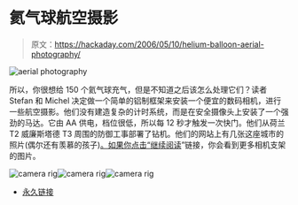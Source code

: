 # 氦气球航空摄影

> 原文：<https://hackaday.com/2006/05/10/helium-balloon-aerial-photography/>

![aerial photography](img/4908ad5a339ea57f20a46a29e73f9802.png)

所以，你很想给 150 个氦气球充气，但是不知道之后该怎么处理它们？读者 Stefan 和 Michel 决定做一个简单的铝制框架来安装一个便宜的数码相机，进行一些航空摄影。他们没有建造复杂的计时系统，而是在安全摄像头上安装了一个强劲的马达。它由 AA 供电，档位很低，所以每 12 秒才触发一次快门。他们从荷兰 T2 威廉斯塔德 T3 周围的防御工事部署了钻机。他们的网站上有几张这座城市的照片(偶尔还有羡慕的孩子)[。如果你点击“](http://www.jouwmoerdijk.nl/index.php?action=newsitem&alt=184)[继续阅读](http://digitalcameras.hackaday.com/entry/1234000287073684/)”链接，你会看到更多相机支架的图片。

![camera rig](img/9a07dd9e7ad729c05794cf200caf6059.png)![camera rig](img/7c2460d60e56662bb36cd47124529f92.png)![camera rig](img/6ddb913b66aa53acf81247fb7ded32b0.png)

*   [永久链接](http://www.jouwmoerdijk.nl/index.php?action=newsitem&alt=184)